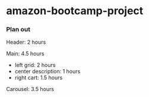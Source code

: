# amazon-bootcamp-project

### Plan out ###
Header: 2 hours

Main: 4.5 hours
  - left grid: 2 hours
  - center description: 1 hours
  - right cart: 1.5 hours

Carousel: 3.5 hours
